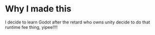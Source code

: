 # Why I made this
I decide to learn Godot after the retard who owns unity decide to do that runtime fee thing, yipee!!!!